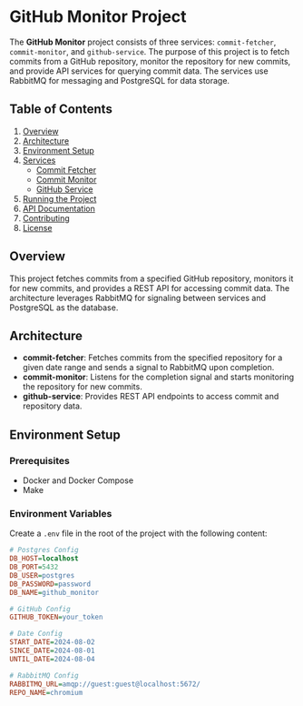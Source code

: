 # GitHub Monitor Project

The **GitHub Monitor** project consists of three services: `commit-fetcher`, `commit-monitor`, and `github-service`. The purpose of this project is to fetch commits from a GitHub repository, monitor the repository for new commits, and provide API services for querying commit data. The services use RabbitMQ for messaging and PostgreSQL for data storage.

## Table of Contents
1. [Overview](#overview)
2. [Architecture](#architecture)
3. [Environment Setup](#environment-setup)
4. [Services](#services)
   - [Commit Fetcher](#commit-fetcher)
   - [Commit Monitor](#commit-monitor)
   - [GitHub Service](#github-service)
5. [Running the Project](#running-the-project)
6. [API Documentation](#api-documentation)
7. [Contributing](#contributing)
8. [License](#license)

## Overview

This project fetches commits from a specified GitHub repository, monitors it for new commits, and provides a REST API for accessing commit data. The architecture leverages RabbitMQ for signaling between services and PostgreSQL as the database.

## Architecture

- **commit-fetcher**: Fetches commits from the specified repository for a given date range and sends a signal to RabbitMQ upon completion.
- **commit-monitor**: Listens for the completion signal and starts monitoring the repository for new commits.
- **github-service**: Provides REST API endpoints to access commit and repository data.

## Environment Setup

### Prerequisites

- Docker and Docker Compose
- Make

### Environment Variables

Create a `.env` file in the root of the project with the following content:

```ini
# Postgres Config
DB_HOST=localhost
DB_PORT=5432
DB_USER=postgres
DB_PASSWORD=password
DB_NAME=github_monitor

# GitHub Config
GITHUB_TOKEN=your_token

# Date Config
START_DATE=2024-08-02
SINCE_DATE=2024-08-01
UNTIL_DATE=2024-08-04

# RabbitMQ Config
RABBITMQ_URL=amqp://guest:guest@localhost:5672/
REPO_NAME=chromium
